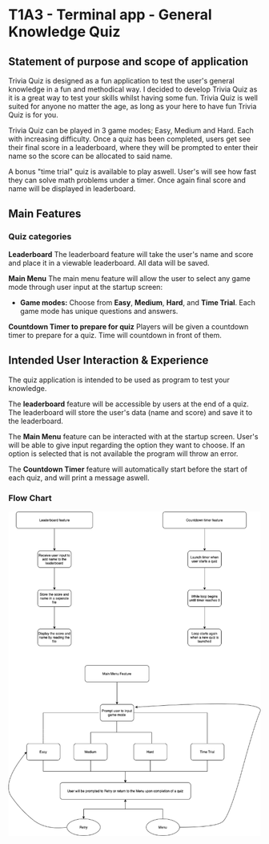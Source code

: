 # T1A3 - Terminal app - General Knowledge Quiz

## Statement of purpose and scope of application
Trivia Quiz is designed as a fun application to test the user's general knowledge in a fun and methodical way. I decided to develop Trivia Quiz as it is a great way to test your skills whilst having some fun. Trivia Quiz is well suited for anyone no matter the age, as long as your here to have fun Trivia Quiz is for you. 

Trivia Quiz can be played in 3 game modes; Easy, Medium and Hard. Each with increasing difficulty. Once a quiz has been completed, users get see their final score in a leaderboard, where they will be prompted to enter their name so the score can be allocated to said name. 

A bonus "time trial" quiz is available to play aswell. User's will see how fast they can solve math problems under a timer. Once again final score and name will be displayed in leaderboard.

## Main Features
### Quiz categories


**Leaderboard**
The leaderboard feature will take the user's name and score and place it in a viewable leaderboard. All data will be saved.

**Main Menu**
The main menu feature will allow the user to select any game mode through user input at the startup screen:
- **Game modes:** Choose from **Easy**, **Medium**, **Hard**, and **Time Trial**. 
Each game mode has unique questions and answers. 


**Countdown Timer to prepare for quiz**
Players will be given a countdown timer to prepare for a quiz. Time will countdown in front of them.

## Intended User Interaction & Experience
The quiz application is intended to be used as program to test your knowledge.

The **leaderboard** feature will be accessible by users at the end of a quiz. The leaderboard will store the user's data (name and score) and save it to the leaderboard.

The **Main Menu** feature can be interacted with at the startup screen. User's will be able to give input regarding the option they want to choose. If an option is selected that is not available the program will throw an error.

The **Countdown Timer** feature will automatically start before the start of each quiz, and will print a message aswell.


### Flow Chart

![Flow Chart](triviaquizzz.png)